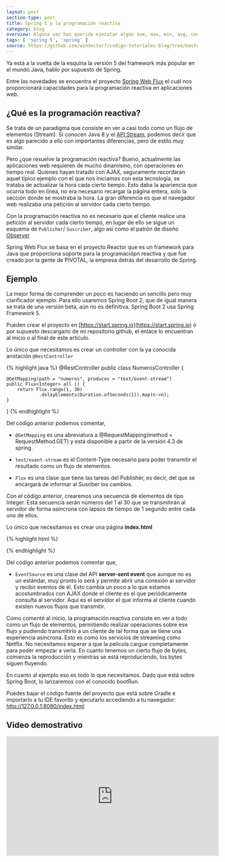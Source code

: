 ```yaml
---
layout: post
section-type: post
title: Spring 5 y la programación reactiva
category: blog
overview: Alguna vez has querido ejecutar algún sum, max, min, avg, count sobre colecciones en Java? En este workshop aprenderemos como hacerlo usando el API Stream de Java
tags: [ 'spring 5', 'spring' ]
source: https://github.com/windoctor7/codigo-tutoriales-blog/tree/master/spring-web-flux
---
```


Ya está a la vuelta de la esquina la versión 5 del framework más popular en el mundo Java, hablo por supuesto de Spring.

Entre las novedades se encuentra el proyecto [Spring Web Flux](http://docs.spring.io/spring-framework/docs/5.0.0.M1/spring-framework-reference/html/web-reactive.html) el cuál nos proporcionará capacidades para la programación reactiva en aplicaciones web.

## ¿Qué es la programación reactiva?
Se trata de un paradigma que consiste en ver a casi todo como un flujo de elementos (Stream). Si conocen Java 8 y el [API Stream](https://windoctor7.github.io/API-Stream-Java8.html), podemos decir que es algo parecido a ello con importantes diferencias, pero de estilo muy similar.

Pero ¿que resuelve la programación reactiva? Bueno, actualmente las aplicaciones web requieren de mucho dinamismo, con operaciones en tiempo real. Quienes hayan tratado con AJAX, seguramente recordaran aquel típico ejemplo con el que nos iniciamos con esta tecnología, se trataba de actualizar la hora cada cierto tiempo. Esto daba la apariencia que ocurría todo en línea, no era necesario recargar la página entera, solo la sección donde se mostraba la hora. La gran diferencia es que el navegador web realizaba una petición al servidor cada cierto tiempo. 

Con la programación reactiva no es necesario que el cliente realice una petición al servidor cada cierto tiempo, en lugar de ello se sigue un esquema de ``Publisher``/ ``Suscriber``, algo así como el patrón de diseño [Observer](https://es.wikipedia.org/wiki/Observer_(patrón_de_diseño))

Spring Web Flux se basa en el proyecto Reactor que es un framework para Java que proporciona soporte para la programaciópn reactiva y que fue creado por la gente de PIVOTAL, la empresa detrás del desarrollo de Spring.

## Ejemplo
La  mejor forma de comprender un poco es haciendo un sencillo pero muy clarificador ejemplo. Para ello usaremos Spring Boot 2, que de igual manera se trata de una versión beta, aún no es definitiva. Spring Boot 2 usa Spring Framework 5.

Pueden crear el proyecto en [https://start.spring.io](https://start.spring.io) ó por supuesto descargarlo de mi repositorio github, el enlace lo encuentran al inicio o al final de este artículo.

Lo único que necesitamos es crear un controller con la ya conocida anotación ``@RestController``

{% highlight java %}
@RestController
public class NumerosController {

    @GetMapping(path = "numeros", produces = "text/event-stream")
    public Flux<Integer> all () {
        return Flux.range(1, 30)
                .delayElements(Duration.ofSeconds(1)).map(n->n);
    }
}
{% endhighlight %}

Del código anterior podemos comentar,

- ``@GetMapping`` es una abreviatura a @RequestMapping(method = RequestMethod.GET) y está disponible a partir de la versión 4.3 de spring.

- ``text/event-stream`` es el Content-Type necesario para poder transmitir el resultado como un flujo de elementos.

- ``Flux`` es una clase que tiene las tareas del Publisher, es decir, del que se encargará de informar al Susriber los cambios.

Con el código anterior, crearemos una secuencia de elementos de tipo Integer. Esta secuencia serán números del 1 al 30 que se transmitirán al servidor de forma asíncrona con lapsos de tiempo de 1 segundo entre cada uno de ellos.

Lo único que necesitamos es crear una página **index.html**

{% highlight html %}
<!DOCTYPE html>
<html lang="en">
<head>
    <meta charset="UTF-8">
    <title>Numeros</title>
</head>
<body>
<div id="resultado"></div>
<script type="text/javascript">
    var source = new EventSource("numeros") // este es el endpoint de nuestro controller
    source.addEventListener('message', function(e) {
        document.getElementById("resultado").innerHTML += event.data + "<br>"
    }, false);

    source.addEventListener('open', function(e) {
        console.log("INICIO");
    }, false);

    source.addEventListener('error', function(e) {
        if (e.readyState == EventSource.CLOSED) {
            console.log("close");
        }
    }, false);
</script>
</body>
</html>
{% endhighlight %}

Del código anterior podemos comentar que,

- ``EventSource`` es una clase del API **server-sent event** que aunque no es un estándar, muy pronto lo será y permite abrir una conexión al servidor y recibir eventos de él. Esto cambia un poco a lo que estamos acostumbrados con AJAX donde el cliente es el que periódicamente consulta al servidor. Aquí es el servidor el que informa al cliente cuando existen nuevos flujos que transmitir.

Como comenté al inicio, la programación reactiva consiste en ver a todo como un flujo de elementos, permitiendo realizar operaciones sobre ese flujo y pudiendo transmitirlo a un cliente de tal forma que se tiene una experiencia asíncrona. Esto es como los servicios de streaming como Netflix. No necesitamos esperar a que la película cargue completamente para poder empezar a verla. En cuanto tenemos un cierto flujo de bytes, comienza la reproducción y mientras se está reproduciendo, los bytes siguen fluyendo.

En cuanto al ejemplo eso es todo lo que necesitamos. Dado que está sobre Spring Boot, lo lanzaremos con el conocido bootRun.

Puedes bajar el código fuente del proyecto que está sobre Gradle e importarlo a tu IDE favorito y ejecutarlo accediendo a tu navegador: http://127.0.0.1:8080/index.html

## Video demostrativo

<iframe width="560" height="315" src="https://www.youtube.com/embed/zm6IB6KoPIw?rel=0?ecver=1" frameborder="0" allowfullscreen></iframe>
